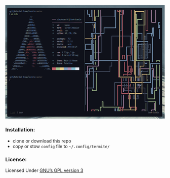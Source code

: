 ![](https://raw.githubusercontent.com/material-ocean/Termite-theme/master/2019-08-17_20-24.png)

### Installation:

- clone or download this repo
- copy or stow `config` file to `~/.config/termite/`

### License:

Licensed Under [GNU’s GPL version 3](https://github.com/material-ocean/Material-Ocean/blob/master/LICENSE) 

